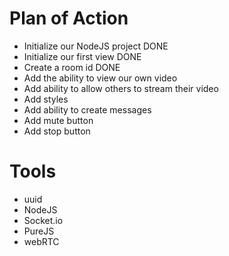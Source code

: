 # Plan of Action

- Initialize our NodeJS project DONE
- Initialize our first view DONE
- Create a room id DONE
- Add the ability to view our own video
- Add ability to allow others to stream their video
- Add styles
- Add ability to create messages
- Add mute button
- Add stop button

# Tools

- uuid
- NodeJS
- Socket.io
- PureJS
- webRTC
